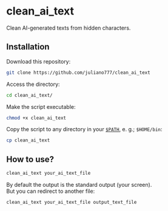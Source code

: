 # clean_ai_text

Clean AI-generated texts from hidden characters.

## Installation

Download this repository:

```bash
git clone https://github.com/juliano777/clean_ai_text
``` 

Access the directory:

```bash
cd clean_ai_text/
```

Make the script executable:
```bash
chmod +x clean_ai_text
```

Copy the script to any directory in your
[`$PATH`](https://en.wikipedia.org/wiki/PATH_(variable)), e. g.; `$HOME/bin`:
```bash
cp clean_ai_text
```

## How to use?

```bash
clean_ai_text your_ai_text_file
```
By default the output is the standard output (your screen).  
But you can redirect to another file:

```bash
clean_ai_text your_ai_text_file output_text_file
```

